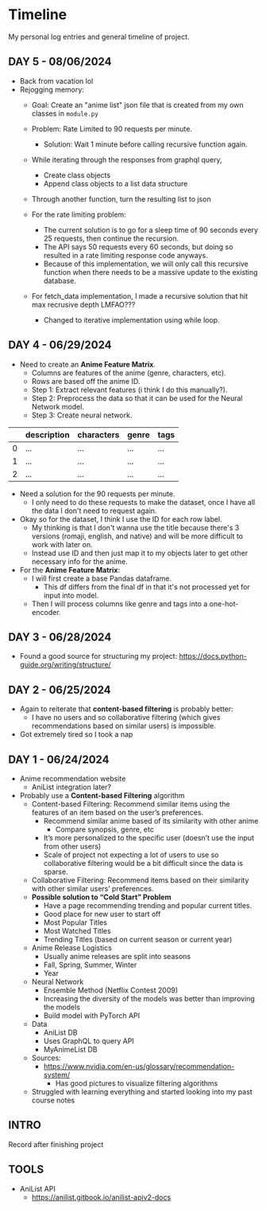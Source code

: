 # Timeline

My personal log entries and general timeline of project.

## DAY 5 - 08/06/2024
- Back from vacation lol
- Rejogging memory:
  - Goal: Create an "anime list" json file that is created from my own classes in `module.py`
  - Problem: Rate Limited to 90 requests per minute.
    - Solution: Wait 1 minute before calling recursive function again.
  - While iterating through the responses from graphql query,
    - Create class objects
    - Append class objects to a list data structure
  - Through another function, turn the resulting list to json
  
  - For the rate limiting problem:
    - The current solution is to go for a sleep time of 90 seconds every 25 requests, then continue the recursion.
    - The API says 50 requests every 60 seconds, but doing so resulted in a rate limiting response code anyways.
    - Because of this implementation, we will only call this recursive function when there needs to be a massive update to the existing database.

  - For fetch_data implementation, I made a recursive solution that hit max recrusive depth LMFAO???
    - Changed to iterative implementation using while loop.

## DAY 4 - 06/29/2024
- Need to create an **Anime Feature Matrix**.
  - Columns are features of the anime (genre, characters, etc).
  - Rows are based off the anime ID.
  - Step 1: Extract relevant features (i think I do this manually?).
  - Step 2: Preprocess the data so that it can be used for the Neural Network model.
  - Step 3: Create neural network.

|  | description | characters | genre | tags |
| --- | --- | --- | --- | --- |
| 0 | ... | ... | ... | ... |
| 1 | ... | ... | ... | ... |
| 2 | ... | ... | ... | ... |

- Need a solution for the 90 requests per minute.
  - I only need to do these requests to make the dataset, once I have all the data I don't need to request again.
- Okay so for the dataset, I think I use the ID for each row label.
  - My thinking is that I don't wanna use the title because there's 3 versions (romaji, english, and native) and will be more difficult to work with later on.
  - Instead use ID and then just map it to my objects later to get other necessary info for the anime.
- For the **Anime Feature Matrix**:
  - I will first create a base Pandas dataframe.
    - This df differs from the final df in that it's not processed yet for input into model.
  - Then I will process columns like genre and tags into a one-hot-encoder.

## DAY 3 - 06/28/2024
- Found a good source for structuring my project: https://docs.python-guide.org/writing/structure/

## DAY 2 - 06/25/2024
- Again to reiterate that **content-based filtering** is probably better:
  - I have no users and so collaborative filtering (which gives recommendations based on similar users) is impossible.
- Got extremely tired so I took a nap

## DAY 1 - 06/24/2024

- Anime recommendation website
  - AniList integration later?
- Probably use a **Content-based Filtering** algorithm
  - Content-based Filtering: Recommend similar items using the features of an item based on the user’s preferences.
    - Recommend similar anime based of its similarity with other anime
      - Compare synopsis, genre, etc
    - It’s more personalized to the specific user (doesn’t use the input from other users)
    - Scale of project not expecting a lot of users to use so collaborative filtering would be a bit difficult since the data is sparse.
  - Collaborative Filtering: Recommend items based on their similarity with other similar users’ preferences.
  - **Possible solution to “Cold Start” Problem**
    - Have a page recommending trending and popular current titles.
    - Good place for new user to start off
    - Most Popular Titles
    - Most Watched Titles
    - Trending Titles (based on current season or current year)
  - Anime Release Logistics
    - Usually anime releases are split into seasons
    - Fall, Spring, Summer, Winter
    - Year
  - Neural Network
    - Ensemble Method (Netflix Contest 2009)
    - Increasing the diversity of the models was better than improving the models
    - Build model with PyTorch API
  - Data
    - AniList DB
    - Uses GraphQL to query API
    - MyAnimeList DB
  - Sources:
    - https://www.nvidia.com/en-us/glossary/recommendation-system/
      - Has good pictures to visualize filtering algorithms
  - Struggled with learning everything and started looking into my past course notes

## INTRO

Record after finishing project

## TOOLS

- AniList API
  - https://anilist.gitbook.io/anilist-apiv2-docs